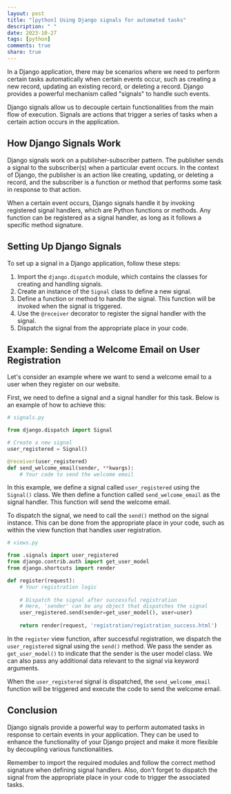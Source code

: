 ```yaml
---
layout: post
title: "[python] Using Django signals for automated tasks"
description: " "
date: 2023-10-27
tags: [python]
comments: true
share: true
---
```


In a Django application, there may be scenarios where we need to perform certain tasks automatically when certain events occur, such as creating a new record, updating an existing record, or deleting a record. Django provides a powerful mechanism called "signals" to handle such events.

Django signals allow us to decouple certain functionalities from the main flow of execution. Signals are actions that trigger a series of tasks when a certain action occurs in the application.

## How Django Signals Work

Django signals work on a publisher-subscriber pattern. The publisher sends a signal to the subscriber(s) when a particular event occurs. In the context of Django, the publisher is an action like creating, updating, or deleting a record, and the subscriber is a function or method that performs some task in response to that action.

When a certain event occurs, Django signals handle it by invoking registered signal handlers, which are Python functions or methods. Any function can be registered as a signal handler, as long as it follows a specific method signature.

## Setting Up Django Signals

To set up a signal in a Django application, follow these steps:

1. Import the `django.dispatch` module, which contains the classes for creating and handling signals.
2. Create an instance of the `Signal` class to define a new signal.
3. Define a function or method to handle the signal. This function will be invoked when the signal is triggered.
4. Use the `@receiver` decorator to register the signal handler with the signal.
5. Dispatch the signal from the appropriate place in your code.

## Example: Sending a Welcome Email on User Registration

Let's consider an example where we want to send a welcome email to a user when they register on our website.

First, we need to define a signal and a signal handler for this task. Below is an example of how to achieve this:

```python
# signals.py

from django.dispatch import Signal

# Create a new signal
user_registered = Signal()

@receiver(user_registered)
def send_welcome_email(sender, **kwargs):
    # Your code to send the welcome email
```

In this example, we define a signal called `user_registered` using the `Signal()` class. We then define a function called `send_welcome_email` as the signal handler. This function will send the welcome email.

To dispatch the signal, we need to call the `send()` method on the signal instance. This can be done from the appropriate place in your code, such as within the view function that handles user registration.

```python
# views.py

from .signals import user_registered
from django.contrib.auth import get_user_model
from django.shortcuts import render

def register(request):
    # Your registration logic
    
    # Dispatch the signal after successful registration
    # Here, 'sender' can be any object that dispatches the signal
    user_registered.send(sender=get_user_model(), user=user)
    
    return render(request, 'registration/registration_success.html')
```

In the `register` view function, after successful registration, we dispatch the `user_registered` signal using the `send()` method. We pass the sender as `get_user_model()` to indicate that the sender is the user model class. We can also pass any additional data relevant to the signal via keyword arguments.

When the `user_registered` signal is dispatched, the `send_welcome_email` function will be triggered and execute the code to send the welcome email.

## Conclusion

Django signals provide a powerful way to perform automated tasks in response to certain events in your application. They can be used to enhance the functionality of your Django project and make it more flexible by decoupling various functionalities.

Remember to import the required modules and follow the correct method signature when defining signal handlers. Also, don't forget to dispatch the signal from the appropriate place in your code to trigger the associated tasks.